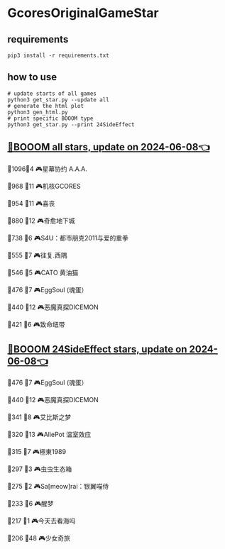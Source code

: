 # GcoresOriginalGameStar

## requirements
```
pip3 install -r requirements.txt
```

## how to use
```
# update starts of all games
python3 get_star.py --update all
# generate the html plot
python3 gen_html.py
# print specific BOOOM type
python3 get_star.py --print 24SideEffect
```

## [🔗BOOOM all stars, update on 2024-06-08👈](https://raw.githack.com/sichaozhang1112/GcoresOriginalGameStar/main/html/all.html) 
🌟1096👥4   🎮星幕协约 A.A.A.        

🌟968 👥11  🎮机核GCORES           

🌟954 👥11  🎮喜丧                 

🌟880 👥12  🎮奇愈地下城              

🌟738 👥6   🎮S4U：都市朋克2011与爱的重拳  

🌟555 👥7   🎮往复.西隅              

🌟546 👥5   🎮CATO 黄油猫           

🌟476 👥7   🎮EggSoul (魂蛋）       

🌟440 👥12  🎮恶魔真探DICEMON        

🌟421 👥6   🎮致命纽带               

## [🔗BOOOM 24SideEffect stars, update on 2024-06-08👈](https://raw.githack.com/sichaozhang1112/GcoresOriginalGameStar/main/html/24SideEffect.html) 
🌟476 👥7   🎮EggSoul (魂蛋）       

🌟440 👥12  🎮恶魔真探DICEMON        

🌟341 👥8   🎮艾比斯之梦              

🌟320 👥13  🎮AliePot 温室效应       

🌟315 👥7   🎮極東1989             

🌟297 👥3   🎮虫虫生态箱              

🌟275 👥2   🎮Sa[meow]rai：银翼喵侍   

🌟233 👥6   🎮醒梦                 

🌟217 👥1   🎮今天去看海吗             

🌟206 👥48  🎮少女奇旅               

